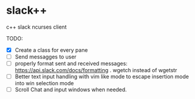 # slack++
c++ slack ncurses client

TODO:

- [x] Create a class for every pane
- [ ] Send messagges to user
- [ ] properly format sent and received messages: https://api.slack.com/docs/formatting . wgetch instead of wgetstr
- [ ] Better text input handling with vim like mode to escape insertion mode into win selection mode
- [ ] Scroll Chat and input windows when needed.
